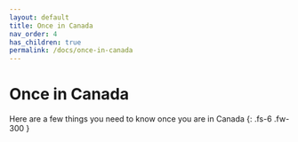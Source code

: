 ```yaml
---
layout: default
title: Once in Canada
nav_order: 4
has_children: true
permalink: /docs/once-in-canada
---
```


# Once in Canada

Here are a few things you need to know once you are in Canada
{: .fs-6 .fw-300 }